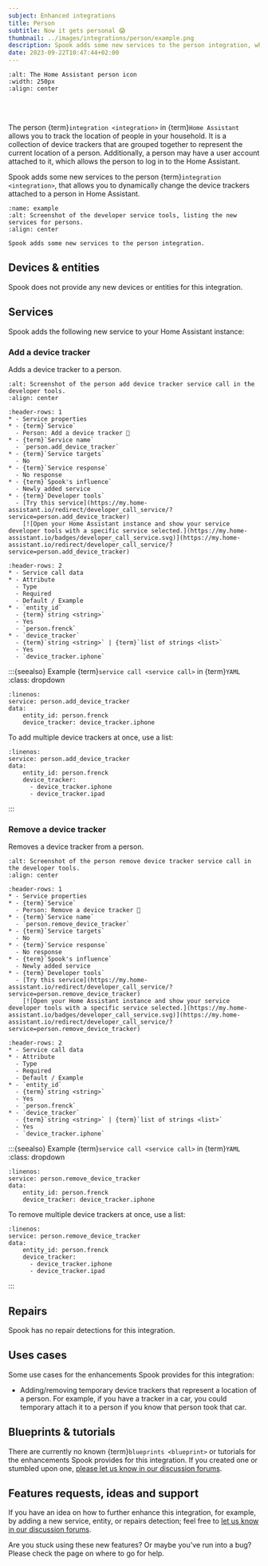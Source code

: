 ```yaml
---
subject: Enhanced integrations
title: Person
subtitle: Now it gets personal 😱
thumbnail: ../images/integrations/person/example.png
description: Spook adds some new services to the person integration, which allows you to change device trackers attached to persons in Home Assistant on the fly.
date: 2023-09-22T10:47:44+02:00
---
```


```{image} https://brands.home-assistant.io/person/logo.png
:alt: The Home Assistant person icon
:width: 250px
:align: center
```

<br><br>

The person {term}`integration <integration>` in {term}`Home Assistant` allows you to track the location of people in your household. It is a collection of device trackers that are grouped together to represent the current location of a person. Additionally, a person may have a user account attached to it, which allows the person to log in to the Home Assistant.

Spook adds some new services to the person {term}`integration <integration>`, that allows you to dynamically change the device trackers attached to a person in Home Assistant.

```{figure} ../images/integrations/person/example.png
:name: example
:alt: Screenshot of the developer service tools, listing the new services for persons.
:align: center

Spook adds some new services to the person integration.
```

## Devices & entities

Spook does not provide any new devices or entities for this integration.

## Services

Spook adds the following new service to your Home Assistant instance:

### Add a device tracker

Adds a device tracker to a person.

```{figure} ../images/integrations/person/add_device_tracker.png
:alt: Screenshot of the person add device tracker service call in the developer tools.
:align: center
```

```{list-table}
:header-rows: 1
* - Service properties
* - {term}`Service`
  - Person: Add a device tracker 👻
* - {term}`Service name`
  - `person.add_device_tracker`
* - {term}`Service targets`
  - No
* - {term}`Service response`
  - No response
* - {term}`Spook's influence`
  - Newly added service
* - {term}`Developer tools`
  - [Try this service](https://my.home-assistant.io/redirect/developer_call_service/?service=person.add_device_tracker)
    [![Open your Home Assistant instance and show your service developer tools with a specific service selected.](https://my.home-assistant.io/badges/developer_call_service.svg)](https://my.home-assistant.io/redirect/developer_call_service/?service=person.add_device_tracker)
```

```{list-table}
:header-rows: 2
* - Service call data
* - Attribute
  - Type
  - Required
  - Default / Example
* - `entity_id`
  - {term}`string <string>`
  - Yes
  - `person.frenck`
* - `device_tracker`
  - {term}`string <string>` | {term}`list of strings <list>`
  - Yes
  - `device_tracker.iphone`
```

:::{seealso} Example {term}`service call <service call>` in {term}`YAML`
:class: dropdown

```{code-block} yaml
:linenos:
service: person.add_device_tracker
data:
    entity_id: person.frenck
    device_tracker: device_tracker.iphone
```

To add multiple device trackers at once, use a list:

```{code-block} yaml
:linenos:
service: person.add_device_tracker
data:
    entity_id: person.frenck
    device_tracker:
      - device_tracker.iphone
      - device_tracker.ipad
```

:::

### Remove a device tracker

Removes a device tracker from a person.

```{figure} ../images/integrations/person/remove_device_tracker.png
:alt: Screenshot of the person remove device tracker service call in the developer tools.
:align: center
```

```{list-table}
:header-rows: 1
* - Service properties
* - {term}`Service`
  - Person: Remove a device tracker 👻
* - {term}`Service name`
  - `person.remove_device_tracker`
* - {term}`Service targets`
  - No
* - {term}`Service response`
  - No response
* - {term}`Spook's influence`
  - Newly added service
* - {term}`Developer tools`
  - [Try this service](https://my.home-assistant.io/redirect/developer_call_service/?service=person.remove_device_tracker)
    [![Open your Home Assistant instance and show your service developer tools with a specific service selected.](https://my.home-assistant.io/badges/developer_call_service.svg)](https://my.home-assistant.io/redirect/developer_call_service/?service=person.remove_device_tracker)
```

```{list-table}
:header-rows: 2
* - Service call data
* - Attribute
  - Type
  - Required
  - Default / Example
* - `entity_id`
  - {term}`string <string>`
  - Yes
  - `person.frenck`
* - `device_tracker`
  - {term}`string <string>` | {term}`list of strings <list>`
  - Yes
  - `device_tracker.iphone`
```

:::{seealso} Example {term}`service call <service call>` in {term}`YAML`
:class: dropdown

```{code-block} yaml
:linenos:
service: person.remove_device_tracker
data:
    entity_id: person.frenck
    device_tracker: device_tracker.iphone
```

To remove multiple device trackers at once, use a list:

```{code-block} yaml
:linenos:
service: person.remove_device_tracker
data:
    entity_id: person.frenck
    device_tracker:
      - device_tracker.iphone
      - device_tracker.ipad
```

:::

## Repairs

Spook has no repair detections for this integration.

## Uses cases

Some use cases for the enhancements Spook provides for this integration:

- Adding/removing temporary device trackers that represent a location of a person. For example, if you have a tracker in a car, you could temporary attach it to a person if you know that person took that car.

## Blueprints & tutorials

There are currently no known {term}`blueprints <blueprint>` or tutorials for the enhancements Spook provides for this integration. If you created one or stumbled upon one, [please let us know in our discussion forums](https://github.com/frenck/spook/discussions).

## Features requests, ideas and support

If you have an idea on how to further enhance this integration, for example, by adding a new service, entity, or repairs detection; feel free to [let us know in our discussion forums](https://github.com/frenck/spook/discussions).

Are you stuck using these new features? Or maybe you've run into a bug? Please check the [](../support) page on where to go for help.
